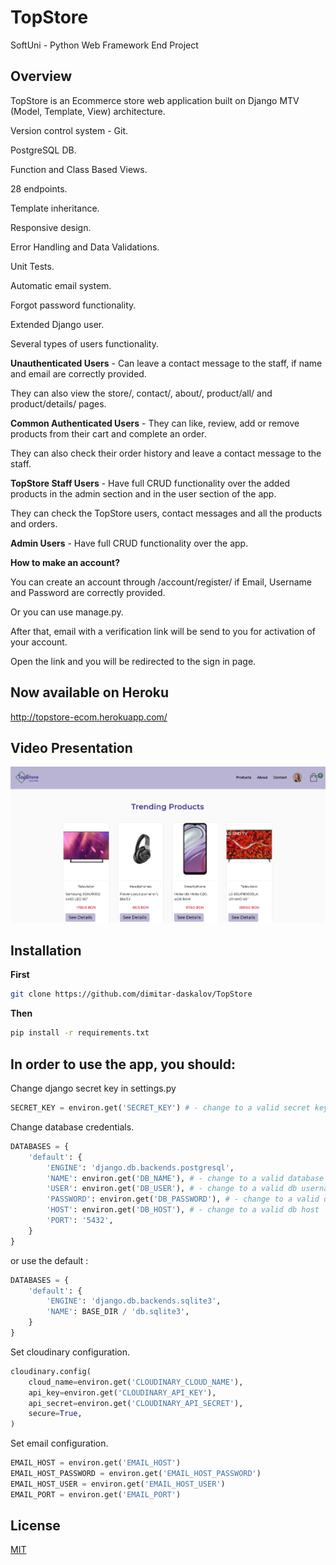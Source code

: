 # TopStore

SoftUni - Python Web Framework End Project


## Overview

TopStore is an Ecommerce store web application built on Django MTV (Model, Template, View) architecture.

Version control system - Git.

PostgreSQL DB.

Function and Class Based Views.

28 endpoints.

Template inheritance.

Responsive design.

Error Handling and Data Validations.

Unit Tests.

Automatic email system.

Forgot password functionality.

Extended Django user.

Several types of users functionality.

**Unauthenticated Users** - Can leave a contact message to the staff, if name and email are correctly provided.

They can also view the store/, contact/, about/, product/all/ and product/details/ pages.


**Common Authenticated Users** - They can like, review, add or remove products from their cart and complete an order. 

They can also check their order history and leave a contact message to the staff.


**TopStore Staff Users** - Have full CRUD functionality over the added products in the admin section and in the user section of the app.

They can check the TopStore users, contact messages and all the products and orders.


**Admin Users** - Have full CRUD functionality over the app.


**How to make an account?**

You can create an account through /account/register/ if Email, Username and Password are correctly provided.

Or you can use manage.py.

After that, email with a verification link will be send to you for activation of your account.

Open the link and you will be redirected to the sign in page.

## Now available on Heroku

http://topstore-ecom.herokuapp.com/

## Video Presentation

[![Video Presentation](https://github.com/dimitar-daskalov/TopStore/blob/main/static/images/overview.png)](https://youtu.be/nEdcXNyJavA)

## Installation

**First**
```bash
git clone https://github.com/dimitar-daskalov/TopStore
```
**Then**
```bash
pip install -r requirements.txt
```
## In order to use the app, you should:

Change django secret key in settings.py

```python
SECRET_KEY = environ.get('SECRET_KEY') # - change to a valid secret key
```

Change database credentials.

```python
DATABASES = {
    'default': {
        'ENGINE': 'django.db.backends.postgresql',
        'NAME': environ.get('DB_NAME'), # - change to a valid database name
        'USER': environ.get('DB_USER'), # - change to a valid db username
        'PASSWORD': environ.get('DB_PASSWORD'), # - change to a valid db password
        'HOST': environ.get('DB_HOST'), # - change to a valid db host
        'PORT': '5432',
    }
}
```

or use the default :

```python
DATABASES = {
    'default': {
        'ENGINE': 'django.db.backends.sqlite3',
        'NAME': BASE_DIR / 'db.sqlite3',
    }
}
```

Set cloudinary configuration.

```python
cloudinary.config(
    cloud_name=environ.get('CLOUDINARY_CLOUD_NAME'),
    api_key=environ.get('CLOUDINARY_API_KEY'),
    api_secret=environ.get('CLOUDINARY_API_SECRET'),
    secure=True,
)
```

Set email configuration.

```python
EMAIL_HOST = environ.get('EMAIL_HOST')
EMAIL_HOST_PASSWORD = environ.get('EMAIL_HOST_PASSWORD')
EMAIL_HOST_USER = environ.get('EMAIL_HOST_USER')
EMAIL_PORT = environ.get('EMAIL_PORT')
```

## License

[MIT](https://github.com/dimitar-daskalov/TopStore/blob/main/LICENSE)
